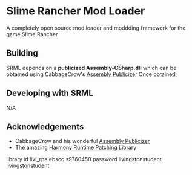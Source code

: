 # Slime Rancher Mod Loader #
A completely open source mod loader and moddding framework for the game Slime Rancher

## Building ##
SRML depends on a __publicized Assembly-CSharp.dll__ which can be obtained using CabbageCrow's [Assembly Publicizer](https://github.com/CabbageCrow/AssemblyPublicizer)
Once obtained, 

## Developing with SRML ##
N/A

## Acknowledgements ##
* CabbageCrow and his wonderful [Assembly Publicizer](https://github.com/CabbageCrow/AssemblyPublicizer)
* The amazing [Harmony Runtime Patching Library](https://github.com/pardeike/Harmony)



library id livi_rpa
ebsco
s9760450
password
livingstonstudent
livingstonstudent